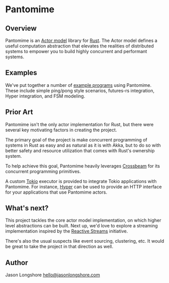 # Pantomime

## Overview

Pantomime is an [Actor model](https://en.wikipedia.org/wiki/Actor_model) library
for [Rust](https://www.rust-lang.org/). The Actor model defines a useful computation
abstraction that elevates the realities of distributed systems to empower you to build
highly concurrent and performant systems.

## Examples

We've put together a number of [example programs](examples/) using Pantomime. These include
simple ping/pong style scenarios, futures-rs integration, Hyper integration, and FSM modeling.

## Prior Art

Pantomime isn't the only actor implementation for Rust, but there were several
key motivating factors in creating the project.

The primary goal of the project is make concurrent programming of systems
in Rust as easy and as natural as it is with Akka, but to do so with
better safety and resource utilization that comes with Rust's ownership system.

To help achieve this goal, Pantomime heavily leverages [Crossbeam](https://github.com/crossbeam-rs/crossbeam)
for its concurrent programming primitives.

A custom [Tokio](https://tokio.rs/) executor is provided to integrate Tokio
applications with Pantomime. For instance, [Hyper](https://github.com/hyperium/hyper)
can be used to provide an HTTP interface for your applications that use
Pantomime actors.

## What's next?

This project tackles the core actor model implementation, on which higher level
abstractions can be built. Next up, we'd love to explore a streaming implementation
inspired by the [Reactive Streams](http://www.reactive-streams.org/) initiative.

There's also the usual suspects like event sourcing, clustering, etc.
It would be great to take the project in that direction as well.

## Author

Jason Longshore <hello@jasonlongshore.com>
